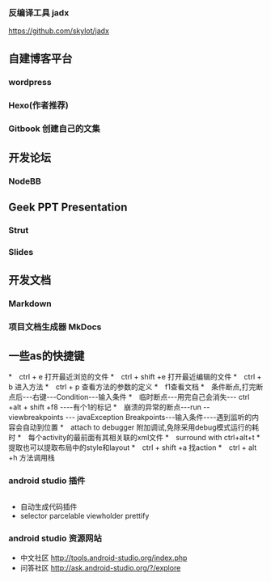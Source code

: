 ### 反编译工具 jadx
https://github.com/skylot/jadx

## 自建博客平台
### wordpress 
### Hexo(作者推荐)
### Gitbook 创建自己的文集

## 开发论坛
### NodeBB

## Geek PPT Presentation
### Strut
### Slides

## 开发文档
### Markdown
### 项目文档生成器 MkDocs

## 一些as的快捷键
*　ctrl + e 打开最近浏览的文件
*　ctrl + shift +e 打开最近编辑的文件
*　ctrl + b 进入方法
*　ctrl + p 查看方法的参数的定义
*　f1查看文档
*　条件断点,打完断点后---右键---Condition---输入条件
*　临时断点---用完自己会消失--- ctrl +alt + shift +f8 ----有个1的标记
*　崩溃的异常的断点---run -- viewbreakpoints --- javaException Breakpoints---输入条件----遇到监听的内容会自动到位置
*　attach to debugger 附加调试,免除采用debug模式运行的耗时
*　每个activity的最前面有其相关联的xml文件
*　surround with ctrl+alt+t 
*　提取也可以提取布局中的style和layout
*　ctrl + shift +a 找action
*　ctrl + alt +h 方法调用栈

### android studio 插件
``` http://plugins.jetbrains.com/?androidstudio
```
* 自动生成代码插件
* selector parcelable viewholder prettify

### android studio 资源网站
* 中文社区 http://tools.android-studio.org/index.php
* 问答社区 http://ask.android-studio.org/?/explore

